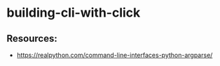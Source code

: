 # building-cli-with-click


## Resources:

- https://realpython.com/command-line-interfaces-python-argparse/

